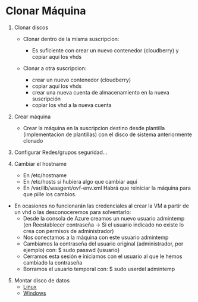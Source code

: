 # Clonar Máquina 

1. Clonar discos
    - Clonar dentro de la misma suscripcion:
      - Es suficiente con crear un nuevo contenedor (cloudberry) y copiar aquí los vhds

    - Clonar a otra suscripcion:
      - crear un nuevo contenedor (cloudberry)
      - copiar aquí los vhds
      - crear una nueva cuenta de almacenamiento en la nueva suscripción
      - copiar los vhd a la nueva cuenta

2. Crear máquina
    - Crear la máquina en la suscripcion destino desde plantilla (implementacion de plantillas) con el disco de sistema anteriormente clonado

3. Configurar Redes/grupos seguridad...

4. Cambiar el hostname
	- En /etc/hostname
	- En /etc/hosts si hubiera algo que cambiar aquí
	- En /var/lib/waagent/ovf-env.xml
Habrá que reiniciar la máquina para que pille los cambios.
	
- En ocasiones no funcionarán las credenciales al crear la VM a partir de un vhd o las desconoceremos para solventarlo:
	- Desde la consola de Azure creamos un nuevo usuario admintemp (en Reestablecer contraseña -> Si el usuario indicado no existe lo crea con permisos de administrador)
	- Nos conectamos a la máquina con este usuario admintemp
	- Cambiamos la contraseña del usuario original (administrador, por ejemplo) con:
		$ sudo passwd {usuario}
	- Cerramos esta sesión e iniciamos con el usuario al que le hemos cambiado la contraseña
	- Borramos el usuario temporal con:
		$ sudo userdel admintemp

5. Montar disco de datos
    - [Linux](../master/Acoplar%20disco%20a%20linux.txt)
    - [Windows](https://docs.microsoft.com/en-us/azure/virtual-machines/virtual-machines-windows-attach-disk-portal)
